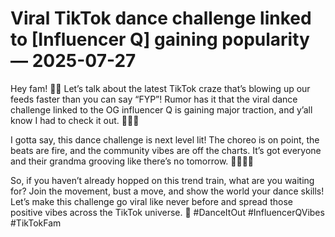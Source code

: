 # Viral TikTok dance challenge linked to [Influencer Q] gaining popularity — 2025-07-27

Hey fam! 👋🏼 Let’s talk about the latest TikTok craze that’s blowing up our feeds faster than you can say “FYP”! Rumor has it that the viral dance challenge linked to the OG influencer Q is gaining major traction, and y’all know I had to check it out. 💃🏻🔥

I gotta say, this dance challenge is next level lit! The choreo is on point, the beats are fire, and the community vibes are off the charts. It’s got everyone and their grandma grooving like there’s no tomorrow. 🕺🏼💅🏼

So, if you haven’t already hopped on this trend train, what are you waiting for? Join the movement, bust a move, and show the world your dance skills! Let’s make this challenge go viral like never before and spread those positive vibes across the TikTok universe. 🌟 #DanceItOut #InfluencerQVibes #TikTokFam